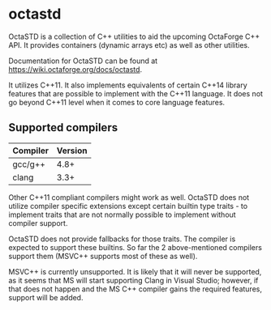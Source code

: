 # octastd

OctaSTD is a collection of C++ utilities to aid the upcoming OctaForge C++
API. It provides containers (dynamic arrays etc) as well as other utilities.

Documentation for OctaSTD can be found at https://wiki.octaforge.org/docs/octastd.

It utilizes C++11. It also implements equivalents of certain C++14 library
features that are possible to implement with the C++11 language. It does not
go beyond C++11 level when it comes to core language features.

## Supported compilers

Compiler | Version
-------- | -------
gcc/g++  | 4.8+
clang    | 3.3+

Other C++11 compliant compilers might work as well. OctaSTD does not utilize
compiler specific extensions except certain builtin type traits - to implement
traits that are not normally possible to implement without compiler support.

OctaSTD does not provide fallbacks for those traits. The compiler is expected
to support these builtins. So far the 2 above-mentioned compilers support them
(MSVC++ supports most of these as well).

MSVC++ is currently unsupported. It is likely that it will never be supported,
as it seems that MS will start supporting Clang in Visual Studio; however,
if that does not happen and the MS C++ compiler gains the required features,
support will be added.